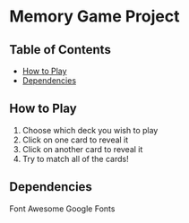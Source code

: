 # Memory Game Project

## Table of Contents

* [How to Play](#how-to-play)
* [Dependencies](#dependencies)

## How to Play

1. Choose which deck you wish to play
2. Click on one card to reveal it
3. Click on another card to reveal it
4. Try to match all of the cards!

## Dependencies

Font Awesome
Google Fonts